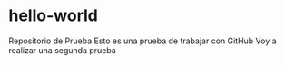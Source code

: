 # hello-world
Repositorio de Prueba
Esto es una prueba de trabajar con GitHub
Voy a realizar una segunda prueba
